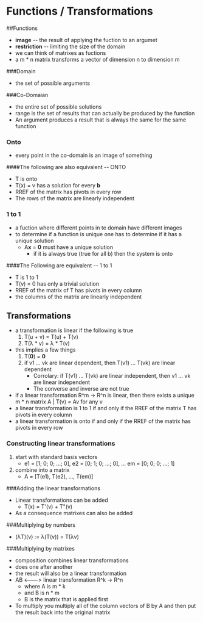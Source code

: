 # Functions / Transformations
##Functions
+ **image** -- the result of applying the fuction to an argumet
+ **restriction** -- limiting the size of the domain
+ we can think of matrixes as fuctions
+ a m * n matrix transforms a vector of dimension n to dimension m

###Domain
+ the set of possible arguments

###Co-Domaian
+ the entire set of possible solutions
+ range is the set of results that can actually be produced by the function
+ An argument produces a result that is always the same for the same function

### Onto
+ every point in the co-domain is an image of something

####The following are also equivalent -- ONTO
+ T is onto
+ T(x) = v has a solution for every **b**
+ RREF of the matrix has pivots in every row
+ The rows of the matrix are linearly independent

### 1 to 1
+ a fuction where different points in te domain have different images
+ to determine if a function is unique one has to determine if it has a unique solution
    + A**x** = **0** must have a unique solution
       + if it is always true (true for all b) then the system is onto

####The Following are equivalent -- 1 to 1
+ T is 1 to 1
+ T(v) = 0 has only a trivial solution
+ RREF of the matrix of T has pivots in every column
+ the columns of the matrix are linearly independent

## Transformations
+ a transformation is linear if the following is true
    1. T(u + v) = T(u) + T(v)
    2. T(λ * v) = λ * T(v)
+ this implies a few things
    1. T(**0**) = **0**
    2. if v1 ... vk are linear dependent, then T(v1) ... T(vk) are linear dependent
        + Corrolary: if T(v1) ... T(vk) are linear independent, then v1 ... vk are linear independent
        + The converse and inverse are not true
+ if a linear transformation R^m -> R^n is linear, then there exists a unique m * n matrix A | T(v) = Av for any v
+ a linear transformation is 1 to 1 if and only if the RREF of the matrix T has pivots in every column
+ a linear transformation is onto if and only if the RREF of the matrix has pivots in every row

### Constructing linear transformations
1. start with standard basis vectors
    + e1 = [1; 0; 0; ...; 0], e2 = [0; 1; 0; ...; 0], ... em = [0; 0; 0; ...; 1]
2. combine into a matrix
    + A = [T(e1), T(e2), ..., T(em)]

###Adding the linear transformations
+ Linear transformations can be added
    + T(x) = T'(v) + T"(v)
+ As a consequence matrixes can also be added

###Multiplying by numbers
+ (λT)(v) := λ(T(v)) = T(λv)

###Multiplying by matrixes
+ composition combines linear transformations
+ does one after another
+ the result will also be a linear transformation
+ AB <---> linear transformation R^k -> R^n
    + where A is m * k
    + and B is n * m 
    + B is the matrix that is applied first
+ To multiply you multiply all of the column vectors of B by A and then put the result back into the original matrix
